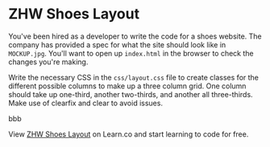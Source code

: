 

# ZHW Shoes Layout

You've been hired as a developer to write the code for a shoes website. The company has provided a spec for what the site should look like in `MOCKUP.jpg`. You'll want to open up `index.html` in the browser to check the changes you're making.

Write the necessary CSS in the `css/layout.css` file to create classes for the different possible columns to make up a three column grid. One column should take up one-third, another two-thirds, and another all three-thirds. Make use of clearfix and clear to avoid issues.

<p>bbb</p>
<p data-visibility='hidden'>View <a href='https://learn.co/lessons/hs-zhw-shoes-layout' title='ZHW Shoes Layout'>ZHW Shoes Layout</a> on Learn.co and start learning to code for free.</p>
